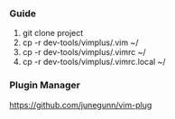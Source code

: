 ### Guide
1. git clone project
2. cp -r dev-tools/vimplus/.vim ~/
3. cp -r dev-tools/vimplus/.vimrc ~/
4. cp -r dev-tools/vimplus/.vimrc.local ~/

### Plugin Manager
https://github.com/junegunn/vim-plug
